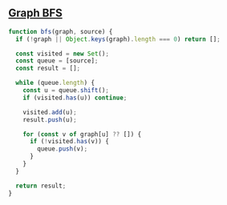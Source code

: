 ## [Graph BFS](https://reimagined-orbit-7j4w5jq566hrv6j.github.dev/)

<!-- notecardId: 1756393149390 -->

```js
function bfs(graph, source) {
  if (!graph || Object.keys(graph).length === 0) return [];

  const visited = new Set();
  const queue = [source];
  const result = [];

  while (queue.length) {
    const u = queue.shift();
    if (visited.has(u)) continue;

    visited.add(u);
    result.push(u);

    for (const v of graph[u] ?? []) {
      if (!visited.has(v)) {
        queue.push(v);
      }
    }
  }

  return result;
}
```
